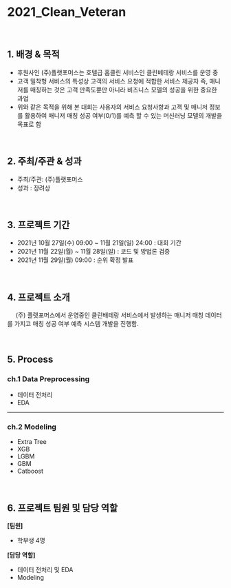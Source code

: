 # 2021_Clean_Veteran

<br/>

## 1. 배경 & 목적
 
- 후원사인 (주)플랫포머스는 호텔급 홈클린 서비스인 클린베테랑 서비스를 운영 중
- 고객 밀착형 서비스의 특성상 고객의 서비스 요청에 적합한 서비스 제공자 즉, 매니저를
매칭하는 것은 고객 만족도뿐만 아니라 비즈니스 모델의 성공을 위한 중요한 과업
- 위와 같은 목적을 위해 본 대회는 사용자의 서비스 요청사항과 고객 및 매니저 정보를 활용하여
매니저 매칭 성공 여부(0/1)를 예측 할 수 있는 머신러닝 모델의 개발을 목표로 함

<br/>

## 2. 주최/주관 & 성과

- 주최/주관: (주)플랫포머스
- 성과 : 장려상 
<br/>

## 3. 프로젝트 기간

- 2021년 10월 27일(수) 09:00 ~ 11월 21일(일) 24:00 : 대회 기간
- 2021년 11월 22일(월) ~ 11월 28일(일) : 코드 및 방법론 검증
- 2021년 11월 29일(월) 09:00 : 순위 확정 발표

<br/>

## 4. 프로젝트 소개

&nbsp;&nbsp;&nbsp;&nbsp; (주) 플랫포머스에서 운영중인 클린배테랑 서비스에서 발생하는 매니저 매칭 데이터를 가지고 매칭 성공 여부 예측 시스템 개발을 진행함.

<br/>

## 5. Process

### ch.1 Data Preprocessing

- 데이터 전처리
- EDA

---

### ch.2 Modeling

- Extra Tree
- XGB
- LGBM
- GBM
- Catboost

<br/>

## 6. 프로젝트 팀원 및 담당 역할

**[팀원]**

- 학부생 4명

**[담당 역할]**

- 데이터 전처리 및 EDA
- Modeling

